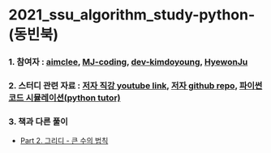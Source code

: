 # 2021_ssu_algorithm_study-python-(동빈북)


### 1. 참여자 : [aimclee](https://github.com/aimclee), [MJ-coding](https://github.com/MJ-coding "MJ's githublink"), [dev-kimdoyoung](https://github.com/dev-kimdoyoung "doyoung's githublink"), [HyewonJu](https://github.com/HyewonJu "Heywon's githublink")

### 2. 스터디 관련 자료 : [저자 직강 youtube link](https://www.youtube.com/watch?v=Mf0pYO8VAZk&list=PLVsNizTWUw7H9_of5YCB0FmsSc-K44y81&ab_channel=%ED%95%9C%EB%B9%9B%EB%AF%B8%EB%94%94%EC%96%B4 "youtube"), [저자 github repo](https://github.com/ndb796/python-for-coding-test "github repo"), [파이썬 코드 시뮬레이션(python tutor)](http://pythontutor.com/visualize.html#mode=edit "python tutor")

### 3. 책과 다른 풀이
* [Part 2. 그리디 - 큰 수의 법칙](https://github.com/aimclee/2021_ssu_algorithm_study-python-/blob/aimclee/greedy/%ED%81%B0%EC%88%98%EC%9D%98%EB%B2%95%EC%B9%99_review.py) 
